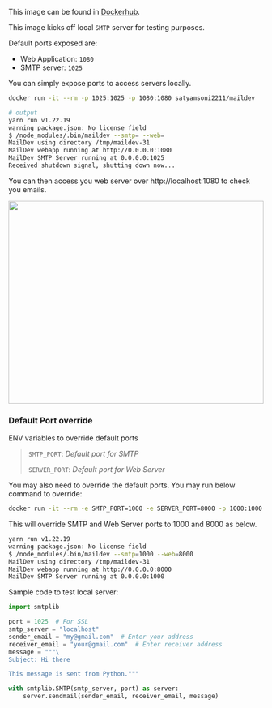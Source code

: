 
This image can be found in [Dockerhub](https://hub.docker.com/r/satyamsoni2211/maildev).

This image kicks off local `SMTP` server for testing purposes.

Default ports exposed are:

- Web Application: `1080`
- SMTP server: `1025`

You can simply expose ports to access servers locally.

```bash
docker run -it --rm -p 1025:1025 -p 1080:1080 satyamsoni2211/maildev

# output
yarn run v1.22.19
warning package.json: No license field
$ /node_modules/.bin/maildev --smtp= --web=
MailDev using directory /tmp/maildev-31
MailDev webapp running at http://0.0.0.0:1080
MailDev SMTP Server running at 0.0.0.0:1025
Received shutdown signal, shutting down now...
```

You can then access you web server over http://localhost:1080 to check you emails. 

<span><img src="https://raw.githubusercontent.com/maildev/maildev/gh-pages/images/screenshot-2021-01-03.png" height="400" width="100%"/></span>

### Default Port override

ENV variables to override default ports

> `SMTP_PORT`: *Default port for SMTP*
> 
> `SERVER_PORT`: *Default port for Web Server*

You may also need to override the default ports. You may run below command to override:

```bash
docker run -it --rm -e SMTP_PORT=1000 -e SERVER_PORT=8000 -p 1000:1000 -p 8000:8000 satyamsoni2211/maildev
```

This will override SMTP and Web Server ports to 1000 and 8000 as below.

```bash
yarn run v1.22.19
warning package.json: No license field
$ /node_modules/.bin/maildev --smtp=1000 --web=8000
MailDev using directory /tmp/maildev-31
MailDev webapp running at http://0.0.0.0:8000
MailDev SMTP Server running at 0.0.0.0:1000
```

Sample code to test local server:

```py
import smtplib

port = 1025  # For SSL
smtp_server = "localhost"
sender_email = "my@gmail.com"  # Enter your address
receiver_email = "your@gmail.com"  # Enter receiver address
message = """\
Subject: Hi there

This message is sent from Python."""

with smtplib.SMTP(smtp_server, port) as server:
    server.sendmail(sender_email, receiver_email, message)

```